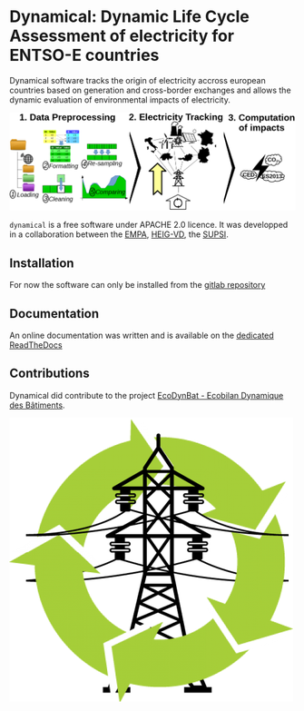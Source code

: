 # Dynamical: Dynamic Life Cycle Assessment of electricity for ENTSO-E countries

Dynamical software tracks the origin of electricity accross european countries based on generation and cross-border exchanges and allows the dynamic evaluation of environmental impacts of electricity.

![workflow](docs/images/workflow.png)

`dynamical` is a free software under APACHE 2.0 licence. It was developped in a collaboration between the [EMPA](https://www.empa.ch/), [HEIG-VD](https://heig-vd.ch/), the [SUPSI](https://www.supsi.ch/home.html).

## Installation
For now the software can only be installed from the [gitlab repository](https://gitlab.com/fledee/ecodyn/)

## Documentation
An online documentation was written and is available on the [dedicated ReadTheDocs](https://dynamical.readthedocs.io/en/latest/)

## Contributions
Dynamical did contribute to the project [EcoDynBat - Ecobilan Dynamique des Bâtiments](https://www.aramis.admin.ch/Texte/?ProjectID=41804).

![logo](docs/images/dynamical.png)
